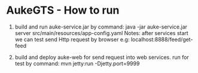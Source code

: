 # AukeGTS - How to run

1. build and run auke-service.jar by command:  java -jar auke-service.jar server src/main/resources/app-config.yaml
Notes: after services start we can test send Http request by browser e.g: localhost:8888/feed/get-feed

2. build and deploy auke-web for send request into web services.
 run for test by command: mvn jetty:run -Djetty.port=9999
